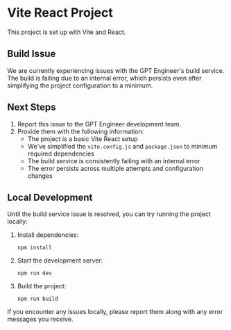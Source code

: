 # Vite React Project

This project is set up with Vite and React.

## Build Issue

We are currently experiencing issues with the GPT Engineer's build service. The build is failing due to an internal error, which persists even after simplifying the project configuration to a minimum.

## Next Steps

1. Report this issue to the GPT Engineer development team.
2. Provide them with the following information:
   - The project is a basic Vite React setup
   - We've simplified the `vite.config.js` and `package.json` to minimum required dependencies
   - The build service is consistently failing with an internal error
   - The error persists across multiple attempts and configuration changes

## Local Development

Until the build service issue is resolved, you can try running the project locally:

1. Install dependencies:
   ```
   npm install
   ```

2. Start the development server:
   ```
   npm run dev
   ```

3. Build the project:
   ```
   npm run build
   ```

If you encounter any issues locally, please report them along with any error messages you receive.